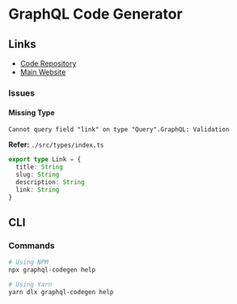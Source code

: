 # GraphQL Code Generator

## Links

- [Code Repository](https://github.com/dotansimha/graphql-code-generator)
- [Main Website](https://graphql-code-generator.com/)

<!-- ## Implementations

- []() -->

### Issues

#### Missing Type

```log
Cannot query field "link" on type "Query".GraphQL: Validation
```

**Refer:** `./src/types/index.ts`

```ts
export type Link = {
  title: String
  slug: String
  description: String
  link: String
}
```

## CLI

### Commands

```sh
# Using NPM
npx graphql-codegen help

# Using Yarn
yarn dlx graphql-codegen help
```
